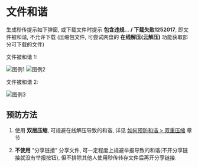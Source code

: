 # 文件和谐

生成秒传提示如下弹窗, 或下载文件时提示 **包含违规... / 下载失败1252017**, 即文件被和谐, 不允许下载 (压缩包文件, 可尝试网盘的 **在线解压(云解压)** 功能获取部分可下载的文件)

文件被和谐 1:

![图例1](https://pic.rmb.bdstatic.com/bjh/ca690a39f6668dcaa38b0a01ddf78e20.png)
![图例2](https://pic.rmb.bdstatic.com/bjh/95b6be9e217d7270fb34076cc0fa6695.png)

文件被和谐 2:

![图例3](https://pic.rmb.bdstatic.com/bjh/3c182fdbccab1eec22ebc9ee91a40573.png)

## 预防方法

1. 使用 **双层压缩**, 可规避在线解压导致的和谐, 详见 [如何预防和谐 > 双重压缩](../预防和谐/度盘防和谐.md#双层压缩) 章节

2. **不使用** "分享链接" 分享文件, 可一定程度上规避举报导致的和谐(不开分享链接就没有举报按钮), 但不排除其他人使用秒传转存文件后再开分享链接.
